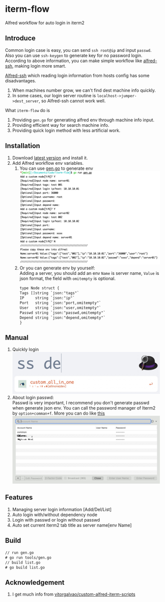 # iterm-flow
Alfred workflow for auto login in iterm2

## Introduce
Common login case is easy, you can send `ssh root@ip` and input `passwd`. Also you can use `ssh-keygen` to generate key for no password login.
According to above information, you can make simple workflow like [alfred-ssh](https://github.com/isometry/alfred-ssh), making login more smart.

[Alfred-ssh](https://github.com/isometry/alfred-ssh) which reading login information from hosts config has some disadvantages.
1. When machines number grow, we can't find dest machine info quickly.
2. In some cases, our login server routine is `localhost->jumper->dest_server`, so Alfred-ssh cannot work well.

What `iterm-flow` do is 
1. Providing  `gen.go` for generating alfred env through machine info input.
2. Providing efficient way for search machine info.
2. Providing quick login method with less artificial work.
## Installation
1. Download [latest version](https://github.com/o98k-ok/iterm-flow/releases) and install it.
2. Add Alfred workflow env variables.
    1. You can use [gen.go](https://github.com/o98k-ok/iterm-flow/blob/main/tools/gen.go) to generate env
    ![gen_env](./pics/gen.jpg)
    2. Or you can generate env by yourself:<br>
        Adding  a server, you should add an env `Name` is server name, `Value` is json format, the field with `omitempty`  is optional.
        ```golang
       type Node struct {
       	Tags []string `json:"tags"`
       	IP     string `json:"ip"`
       	Port   string `json:"port,omitempty"`
       	User   string `json:"user,omitempty"`
       	Passwd string `json:"passwd,omitempty"`
       	Depend string `json:"depend,omitempty"`
       }
        ```
## Manual
1. Quickly login
![login](./pics/login.jpg)
2. About login passwd: <br>
    Passwd is very important, I recommend you don't generate passwd when generate json env. You can call the password manager of Iterm2 by `option+comman+f`.
    More you can do like [this](https://medium.com/@ratchada.jududom/how-to-ssh-iterm2-with-password-manager-576b0452b493)
    ![passwd](./pics/passwd.jpg)
## Features
1. Managing server login information [Add/Del/List]
2. Auto login with/without dependency node
4. Login with passwd or login without passwd
5. Auto set current iterm2 tab title as server name[env Name]
## Build
```
// run gen.go
# go run tools/gen.go
// build list.go
# go build list.go
```
## Acknowledgement
1. I get much info from [vitorgalvao/custom-alfred-iterm-scripts](https://github.com/vitorgalvao/custom-alfred-iterm-scripts)